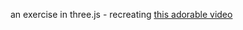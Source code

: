 an exercise in three.js - recreating [this adorable video](https://twitter.com/jump_spi_chan/status/1510205414193119232)